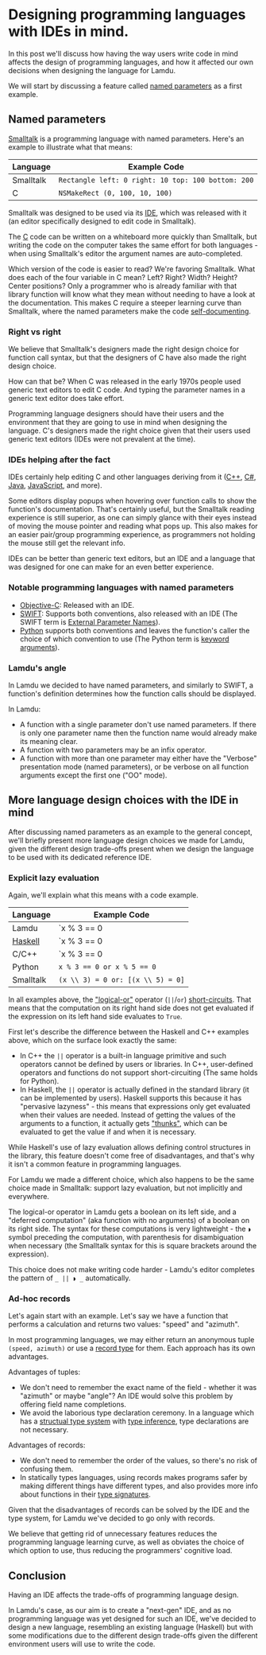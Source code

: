 # Designing programming languages with IDEs in mind.

In this post we'll discuss how having the way users write code in mind affects
the design of programming languages,
and how it affected our own decisions when designing the language for Lamdu.

We will start by discussing a feature called
[named parameters]((https://en.wikipedia.org/wiki/Named_parameter))
as a first example.

## Named parameters

[Smalltalk](https://en.wikipedia.org/wiki/Smalltalk)
is a programming language with named parameters.
Here's an example to illustrate what that means:

| Language  | Example Code
|-----------|-----------------------------
| Smalltalk | `Rectangle left: 0 right: 10 top: 100 bottom: 200`
| C         | `NSMakeRect (0, 100, 10, 100)`

Smalltalk was designed to be used via its
[IDE](https://en.wikipedia.org/wiki/Integrated_development_environment),
which was released with it
(an editor specifically designed to edit code in Smalltalk).

The [C](https://en.wikipedia.org/wiki/C_\(programming_language\))
code can be written on a whiteboard more quickly than Smalltalk,
but writing the code on the computer takes the same effort for both languages -
when using Smalltalk's editor the argument names are auto-completed.

Which version of the code is easier to read? We're favoring Smalltalk.
What does each of the four variable in C mean?
Left? Right? Width? Height? Center positions?
Only a programmer who is already familiar with that library function
will know what they mean without needing to have a look at the documentation.
This makes C require a steeper learning curve than Smalltalk,
where the named parameters make the code
[self-documenting](https://en.wikipedia.org/wiki/Self-documenting).

### Right vs right

We believe that Smalltalk's designers made
the right design choice for function call syntax,
but that the designers of C have also made the right design choice.

How can that be?
When C was released in the early 1970s people used
generic text editors to edit C code.
And typing the parameter names in a generic text editor does take effort.

Programming language designers should have their users and the environment
that they are going to use in mind when designing the language.
C's designers made the right choice
given that their users used generic text editors
(IDEs were not prevalent at the time).

### IDEs helping after the fact

IDEs certainly help editing C and other languages deriving from it
([C++](https://en.wikipedia.org/wiki/C%2B%2B),
[C#](https://en.wikipedia.org/wiki/C_Sharp_\(programming_language\)),
[Java](https://en.wikipedia.org/wiki/Java_\(programming_language\)),
[JavaScript](https://en.wikipedia.org/wiki/JavaScript),
and more).

Some editors display popups when hovering over function calls
to show the function's documentation.
That's certainly useful, but the Smalltalk reading experience
is still superior, as one can simply glance with their eyes instead of moving
the mouse pointer and reading what pops up.
This also makes for an easier pair/group programming experience,
as programmers not holding the mouse still get the relevant info.

IDEs can be better than generic text editors,
but an IDE and a language that was designed for one
can make for an even better experience.

### Notable programming languages with named parameters

* [Objective-C](https://en.wikipedia.org/wiki/Objective-C):
  Released with an IDE.
* [SWIFT](https://en.wikipedia.org/wiki/Swift_\(programming_language\)):
  Supports both conventions, also released with an IDE
  (The SWIFT term is
  [External Parameter Names](https://developer.apple.com/library/ios/documentation/Swift/Conceptual/Swift_Programming_Language/Functions.html#//apple_ref/doc/uid/TP40014097-CH10-ID167)).
* [Python](https://www.python.org) supports both conventions and leaves the
  function's caller the choice of which convention to use
  (The Python term is
  [keyword arguments](https://docs.python.org/3.5/glossary.html#term-argument)).

### Lamdu's angle

In Lamdu we decided to have named parameters, and similarly to SWIFT,
a function's definition determines how the function calls should be displayed.

In Lamdu:

* A function with a single parameter don't use named parameters.
  If there is only one parameter name then
  the function name would already make its meaning clear.
* A function with two parameters may be an infix operator.
* A function with more than one parameter may either have the
  "Verbose" presentation mode (named parameters),
  or be verbose on all function arguments except the first one ("OO" mode).

## More language design choices with the IDE in mind

After discussing named parameters as an example to the general concept,
we'll briefly present more language design choices we made for Lamdu,
given the different design trade-offs present when we design the language to
be used with its dedicated reference IDE.

### Explicit lazy evaluation

Again, we'll explain what this means with a code example.

| Language                           | Example Code
|------------------------------------|-----------------------------
| Lamdu                              | `x % 3 == 0 || ◗ x % 5 == 0`
| [Haskell](https://www.haskell.org) | `x % 3 == 0 || x % 5 == 0`
| C/C++                              | `x % 3 == 0 || x % 5 == 0`
| Python                             | `x % 3 == 0 or x % 5 == 0`
| Smalltalk                          | `(x \\ 3) = 0 or: [(x \\ 5) = 0]`

In all examples above, the
["logical-or"](https://en.wikipedia.org/wiki/Logical_disjunction)
operator (`||`/`or`)
[short-circuits](https://en.wikipedia.org/wiki/Short-circuit_evaluation).
That means that the computation on its right hand side does not get evaluated
if the expression on its left hand side evaluates to `True`.

First let's describe the difference between the Haskell and C++ examples above,
which on the surface look exactly the same:
* In C++ the `||` operator is a built-in language primitive
  and such operators cannot be defined by users or libraries.
  In C++, user-defined operators and functions do not support short-circuiting
  (The same holds for Python).
* In Haskell, the `||` operator is actually defined in the standard library
  (it can be implemented by users). Haskell supports this because it has
  "pervasive lazyness" - this means that expressions only get evaluated
  when their values are needed.
  Instead of getting the values of the arguments to a function, it actually
  gets ["thunks"](https://en.wikipedia.org/wiki/Thunk),
  which can be evaluated to get the value if and when it is necessary.

While Haskell's use of lazy evaluation allows
defining control structures in the library,
this feature doesn't come free of disadvantages,
and that's why it isn't a common feature in programming languages.

For Lamdu we made a different choice, which also happens to be the same choice
made in Smalltalk: support lazy evaluation, but not implicitly and everywhere.

The logical-or operator in Lamdu gets a boolean on its left side, and a
"deferred computation" (aka function with no arguments)
of a boolean on its right side.
The syntax for these computations is very lightweight -
the `◗` symbol preceding the computation,
with parenthesis for disambiguation when necessary
(the Smalltalk syntax for this is square brackets around the expression).

This choice does not make writing code harder -
Lamdu's editor completes the pattern of `_ || ◗ _` automatically.

### Ad-hoc records

Let's again start with an example.
Let's say we have a function that performs a calculation and returns two values:
"speed" and "azimuth".

In most programming languages, we may either return an anonymous tuple
`(speed, azimuth)` or use a
[record type](https://en.wikipedia.org/wiki/Record_(computer_science))
for them. Each approach has its own advantages.

Advantages of tuples:
* We don't need to remember the exact name of the field -
  whether it was "azimuth" or maybe "angle"?
  An IDE would solve this problem by offering field name completions.
* We avoid the laborious type declaration ceremony.
  In a language which has a
  [structual type system](https://en.wikipedia.org/wiki/Structural_type_system)
  with [type inference](https://en.wikipedia.org/wiki/Type_inference),
  type declarations are not necessary.

Advantages of records:
* We don't need to remember the order of the values,
  so there's no risk of confusing them.
* In statically types languages, using records makes programs safer by
  making different things have different types,
  and also provides more info about functions in their
  [type signatures](https://en.wikipedia.org/wiki/Type_signature).

Given that the disadvantages of records
can be solved by the IDE and the type system,
for Lamdu we've decided to go only with records.

We believe that getting rid of unnecessary features
reduces the programming language learning curve,
as well as obviates the choice of which option to use,
thus reducing the programmers' cognitive load.

## Conclusion

Having an IDE affects the trade-offs of programming language design.

In Lamdu's case, as our aim is to create a "next-gen" IDE,
and as no programming language was yet designed for such an IDE,
we've decided to design a new language,
resembling an existing language (Haskell)
but with some modifications due to the different design trade-offs given the
different environment users will use to write the code.
